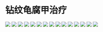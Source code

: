 # 钻纹龟腐甲治疗

<image-container>
  <img preview="0" src="http://wangleant.com/turtle-source/IMG_20210817_085811.jpg"/>
</image-container>

<image-container>
  <img preview="0" src="http://wangleant.com/turtle-source/IMG_20210817_085405.jpg"/>
</image-container>

<image-container>
  <img preview="0" src="http://wangleant.com/turtle-source/IMG_20210817_084050.jpg"/>
</image-container>

<image-container>
  <img preview="0" src="http://wangleant.com/turtle-source/IMG_20210817_084039.jpg"/>
</image-container>

<image-container>
  <img preview="0" src="http://wangleant.com/turtle-source/IMG_20210817_083558.jpg"/>
</image-container>

<image-container>
  <img preview="0" src="http://wangleant.com/turtle-source/IMG_20210817_082748.jpg"/>
</image-container>

<image-container>
  <img preview="0" src="http://wangleant.com/turtle-source/IMG_20210817_082738.jpg"/>
</image-container>

<image-container>
  <img preview="0" src="http://wangleant.com/turtle-source/IMG_20210818_223836.jpg"/>
</image-container>

<image-container>
  <img preview="0" src="http://wangleant.com/turtle-source/IMG_20210825_083401.jpg"/>
</image-container>

<image-container>
  <img preview="0" src="http://wangleant.com/turtle-source/IMG_20210825_083357.jpg"/>
</image-container>

<image-container>
  <img preview="0" src="http://wangleant.com/turtle-source/IMG_20210828_100400.jpg"/>
</image-container>

<image-container>
  <img preview="0" src="http://wangleant.com/turtle-source/IMG_20210901_083845.jpg"/>
</image-container>

<image-container>
  <img preview="0" src="http://wangleant.com/turtle-source/IMG_20210911_213809.jpg"/>
</image-container>

<image-container>
  <img preview="0" src="http://wangleant.com/turtle-source/IMG_20210911_213721.jpg"/>
</image-container>

<image-container>
  <img preview="0" src="http://wangleant.com/turtle-source/IMG_20210911_213935.jpg"/>
</image-container>
